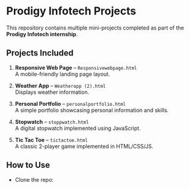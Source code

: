 # Prodigy Infotech Projects

This repository contains multiple mini-projects completed as part of the **Prodigy Infotech internship**.

##  Projects Included

1. **Responsive Web Page** – `Responsivewebpage.html`  
   A mobile-friendly landing page layout.

2. **Weather App** – `Weatherapp (2).html`  
   Displays weather information.

3. **Personal Portfolio** – `personalportfolio.html`  
   A simple portfolio showcasing personal information and skills.

4. **Stopwatch** – `stoppwatch.html`  
   A digital stopwatch implemented using JavaScript.

5. **Tic Tac Toe** – `tictactoe.html`  
   A classic 2-player game implemented in HTML/CSS/JS.

##  How to Use

- Clone the repo:
